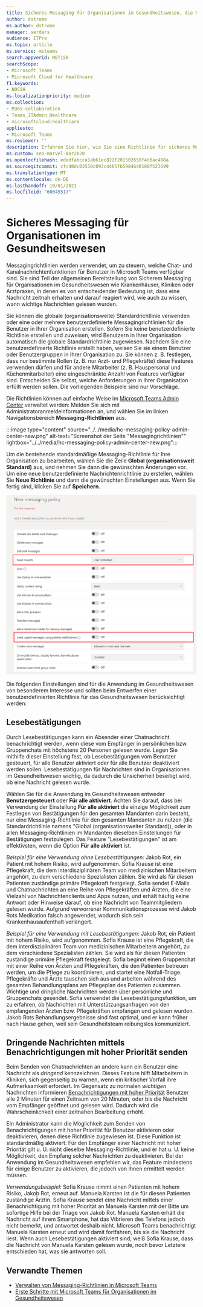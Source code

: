 ```yaml
---
title: Sicheres Messaging für Organisationen im Gesundheitswesen, die Microsoft Teams verwenden
author: dstrome
ms.author: dstrome
manager: serdars
audience: ITPro
ms.topic: article
ms.service: msteams
search.appverid: MET150
searchScope:
- Microsoft Teams
- Microsoft Cloud for Healthcare
f1.keywords:
- NOCSH
ms.localizationpriority: medium
ms.collection:
- M365-collaboration
- Teams_ITAdmin_Healthcare
- microsoftcloud-healthcare
appliesto:
- Microsoft Teams
ms.reviewer: ''
description: Erfahren Sie hier, wie Sie eine Richtlinie für sicheres Messaging für Microsoft Teams anpassen können, die Lesebestätigungen und Benachrichtigungen mit hoher Priorität umfassen kann.
ms.custom: seo-marvel-mar2020
ms.openlocfilehash: ededfabcca1ab61ec822f201502658f4d8ac498a
ms.sourcegitcommit: cfc48dc03550c093c4405fb5984648188f523699
ms.translationtype: MT
ms.contentlocale: de-DE
ms.lasthandoff: 10/01/2021
ms.locfileid: "60045517"
---
```

# <a name="secure-messaging-for-healthcare-organizations"></a>Sicheres Messaging für Organisationen im Gesundheitswesen

Messagingrichtlinien werden verwendet, um zu steuern, welche Chat- und Kanalnachrichtenfunktionen für Benutzer in Microsoft Teams verfügbar sind. Sie sind Teil der allgemeinen Bereitstellung von Sicherem Messaging für Organisationen im Gesundheitswesen wie Krankenhäuser, Kliniken oder Arztpraxen, in denen es von entscheidender Bedeutung ist, dass eine Nachricht zeitnah erhalten und darauf reagiert wird, wie auch zu wissen, wann wichtige Nachrichten gelesen wurden.

Sie können die globale (organisationsweite) Standardrichtlinie verwenden oder eine oder mehrere benutzerdefinierte Messagingrichtlinien für die Benutzer in Ihrer Organisation erstellen. Sofern Sie keine benutzerdefinierte Richtlinie erstellen und zuweisen, wird Benutzern in Ihrer Organisation automatisch die globale Standardrichtlinie zugewiesen. Nachdem Sie eine benutzerdefinierte Richtlinie erstellt haben, weisen Sie sie einem Benutzer oder Benutzergruppen in Ihrer Organisation zu. Sie können z. B. festlegen, dass nur bestimmte Rollen (z. B. nur Arzt- und Pflegekräfte) diese Features verwenden dürfen und für andere Mitarbeiter (z. B. Hauspersonal und Küchenmitarbeiter) eine eingeschränkte Anzahl von Features verfügbar sind. Entscheiden Sie selbst, welche Anforderungen in Ihrer Organisation erfüllt werden sollen. Die vorliegenden Beispiele sind nur Vorschläge.

Die Richtlinien können auf einfache Weise im [Microsoft Teams Admin Center](https://admin.teams.microsoft.com) verwaltet werden: Melden Sie sich mit Administratoranmeldeinformationen an, und wählen Sie im linken Navigationsbereich **Messaging-Richtlinien** aus.

 :::image type="content" source="../../media/hc-messaging-policy-admin-center-new.png" alt-text="Screenshot der Seite "Messagingrichtlinien"" lightbox="../../media/hc-messaging-policy-admin-center-new.png":::
 
 Um die bestehende standardmäßige Messaging-Richtlinie für Ihre Organisation zu bearbeiten, wählen Sie die Zeile **Global (organisationsweit Standard)** aus, und nehmen Sie dann die gewünschten Änderungen vor. Um eine neue benutzerdefinierte Nachrichtenrichtlinie zu erstellen, wählen Sie **Neue Richtlinie** und dann die gewünschten Einstellungen aus. Wenn Sie fertig sind, klicken Sie auf **Speichern**.

![Screenshot der Einstellungen für Messagingrichtlinien](../../media/hc-messaging-policy.png)

Die folgenden Einstellungen sind für die Anwendung im Gesundheitswesen von besonderem Interesse und sollten beim Entwerfen einer benutzerdefinierten Richtlinie für das Gesundheitswesen berücksichtigt werden:

## <a name="read-receipts"></a>Lesebestätigungen

Durch Lesebestätigungen kann ein Absender einer Chatnachricht benachrichtigt werden, wenn diese vom Empfänger in persönlichen bzw. Gruppenchats mit höchstens 20 Personen gelesen wurde. Legen Sie mithilfe dieser Einstellung fest, ob Lesebestätigungen vom Benutzer gesteuert, für alle Benutzer aktiviert oder für alle Benutzer deaktiviert werden sollen. Lesebestätigungen für Nachrichten sind in Organisationen im Gesundheitswesen wichtig, da dadurch die Unsicherheit beseitigt wird, ob eine Nachricht gelesen wurde.

Wählen Sie für die Anwendung im Gesundheitswesen entweder **Benutzergesteuert** oder **Für alle aktiviert**. Achten Sie darauf, dass bei Verwendung der Einstellung **Für alle aktiviert** die einzige Möglichkeit zum Festlegen von Bestätigungen für den gesamten Mandanten darin besteht, nur eine Messaging-Richtlinie für den gesamten Mandanten zu nutzen (die Standardrichtlinie namens "Global (organisationsweiter Standard)), oder in allen Messaging-Richtlinien im Mandanten dieselben Einstellungen für Bestätigungen festzulegen. Das Feature "Lesebestätigungen" ist am effektivsten, wenn die Option **Für alle aktiviert** ist.

*Beispiel für eine Verwendung ohne Lesebestätigungen:* Jakob Rot, ein Patient mit hohem Risiko, wird aufgenommen.  Sofia Krause ist eine Pflegekraft, die dem interdisziplinären Team von medizinischen Mitarbeitern angehört, zu dem verschiedene Spezialisten zählen. Sie wird als für diesen Patienten zuständige primäre Pflegekraft festgelegt.  Sofia sendet E-Mails und Chatnachrichten an eine Reihe von Pflegekräften und Ärzten, die eine Vielzahl von Nachrichtenclients und Apps nutzen, und erhält häufig keine Antwort oder Hinweise darauf, ob eine Nachricht von Teammitgliedern gelesen wurde. Aufgrund verworrener Kommunikationsprozesse wird Jakob Rots Medikation falsch angewendet, wodurch sich sein Krankenhausaufenthalt verlängert.

*Beispiel für eine Verwendung mit Lesebestätigungen:* Jakob Rot, ein Patient mit hohem Risiko, wird aufgenommen.  Sofia Krause ist eine Pflegekraft, die dem interdisziplinären Team von medizinischen Mitarbeitern angehört, zu dem verschiedene Spezialisten zählen. Sie wird als für diesen Patienten zuständige primäre Pflegekraft festgelegt.  Sofia beginnt einen Gruppenchat mit einer Reihe von Ärzten und Pflegekräften, die den Patienten betreuen werden, um die Pflege zu koordinieren, und startet eine Notfall-Triage.  Pflegekräfte und Ärzte tauschen sich aus und arbeiten während des gesamten Behandlungsplans am Pflegeplan des Patienten zusammen.  Wichtige und dringliche Nachrichten werden über persönliche und Gruppenchats gesendet. Sofia verwendet die Lesebestätigungsfunktion, um zu erfahren, ob Nachrichten mit Unterstützungsanfragen von den empfangenden Ärzten bzw. Pflegekräften empfangen und gelesen wurden. Jakob Rots Behandlungsergebnisse sind fast optimal, und er kann früher nach Hause gehen, weil sein Gesundheitsteam reibungslos kommuniziert.

## <a name="send-urgent-messages-using-priority-notifications"></a>Dringende Nachrichten mittels Benachrichtigungen mit hoher Priorität senden

Beim Senden von Chatnachrichten an andere kann ein Benutzer eine Nachricht als *dringend* kennzeichnen. Dieses Feature hilft Mitarbeitern in Kliniken, sich gegenseitig zu warnen, wenn ein kritischer Vorfall ihre Aufmerksamkeit erfordert. Im Gegensatz zu normalen *wichtigen* Nachrichten informieren [Benachrichtigungen mit hoher Priorität](https://support.microsoft.com/article/mark-a-message-as-important-or-urgent-in-teams-ea99d5b6-1317-4550-8d75-86ff14cd4462) Benutzer alle 2 Minuten für einen Zeitraum von 20 Minuten, oder bis die Nachricht vom Empfänger geöffnet und gelesen wird. Dadurch wird die Wahrscheinlichkeit einer zeitnahen Bearbeitung erhöht.

Ein Administrator kann die Möglichkeit zum Senden von Benachrichtigungen mit hoher Priorität für Benutzer aktivieren oder deaktivieren, denen diese Richtlinie zugewiesen ist. Diese Funktion ist standardmäßig aktiviert. Für den Empfänger einer Nachricht mit hoher Priorität gilt u. U. nicht dieselbe Messaging-Richtlinie, und er hat u. U. keine Möglichkeit, den Empfang solcher Nachrichten zu deaktivieren. Bei der Anwendung im Gesundheitswesen empfehlen wir, das Feature mindestens für einige Benutzer zu aktivieren, die jedoch von Ihnen ermittelt werden müssen.

*Verwendungsbeispiel:* Sofia Krause nimmt einen Patienten mit hohem Risiko, Jakob Rot, erneut auf. Manuela Karsten ist die für diesen Patienten zuständige Ärztin.  Sofia Krause sendet eine Nachricht mittels einer Benachrichtigung mit hoher Priorität an Manuela Karsten mit der Bitte um sofortige Hilfe bei der Triage von Jakob Rot.  Manuela Karsten erhält die Nachricht auf ihrem Smartphone, hat das Vibrieren des Telefons jedoch nicht bemerkt, und antwortet deshalb nicht. Microsoft Teams benachrichtigt Manuela Karsten erneut und wird damit fortfahren, bis sie die Nachricht liest. Wenn auch Lesebestätigungen aktiviert sind, weiß Sofia Krause, dass die Nachricht von Manuela Karsten gelesen wurde, noch bevor Letztere entschieden hat, was sie antworten soll.

## <a name="related-topics"></a>Verwandte Themen

- [Verwalten von Messaging-Richtlinien in Microsoft Teams](../../messaging-policies-in-teams.md)
- [Erste Schritte mit Microsoft Teams für Organisationen im Gesundheitswesen](teams-in-hc.md)
